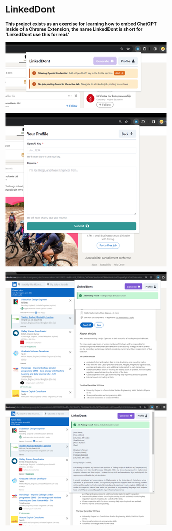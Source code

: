 # LinkedDont

**This project exists as an exercise for learning how to embed ChatGPT inside of a Chrome Extension, the name LinkedDont is short for 'LinkedDont use this for real.'**

![Image 1](images/1.png)

![Image 2](images/2.png)

![Image 3](images/3.png)

![Image 4](images/4.png)

